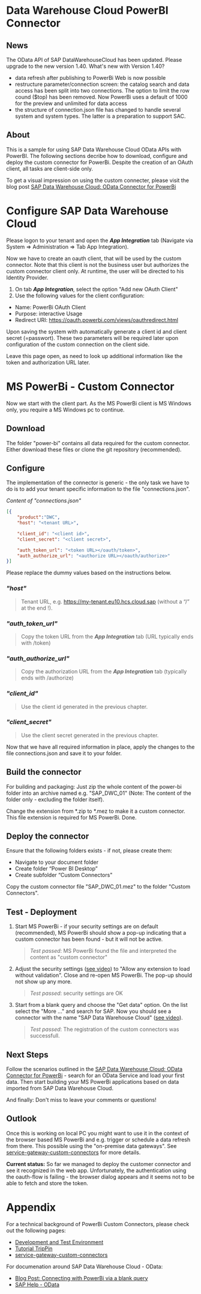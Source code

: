# Data Warehouse Cloud PowerBI Connector
<!---
SPDX-License-Identifier: Apache-2.0
SPDX-FileCopyrightText: 2022 SAP SE or an SAP affiliate company and sap-data-warehouse-cloud contributors
--->
## News
The OData API of SAP DataWarehouseCloud has been updated. Please upgrade to the new version 1.40.
What's new with Version 1.40?
 - data refresh after publishing to PowerBi Web is now possible
 - restructure parameter/connection screen: the catalog search and data access has been split into two connections.
   The option to limit the row cound ($top) has been removed. Now PowerBi uses a default of 1000 for the preview and unlimited for data access 
- the structure of connection.json file has changed to handle several system and system types. The latter is a preparation to support SAC.

## About
This is a sample for using SAP Data Warehouse Cloud OData APIs with PowerBI. The following sections decribe how to download, configure and deploy the custom connector for PowerBi. Despite the creation of an OAuth client, all tasks are client-side only.

To get a visual impression on using the custom connecter, please visit the blog post [SAP Data Warehouse Cloud: OData Connector for PowerBi](https://blogs.sap.com/2022/10/14/sap-data-warehouse-cloud-odata-connector-for-powerbi/)

# Configure SAP Data Warehouse Cloud
Please logon to your tenant and open the _**App Integration**_ tab (Navigate via System => Administration => Tab App Integration).

Now we have to create an oauth client, that will be used by the custom connector. Note that this client is not the business user but authorizes the custom connector client only. At runtime, the user will be directed to his Identity Provider.

1. On tab _**App Integration**_, select the option "Add new OAuth Client"
2. Use the following values for the client configuration:
- Name: PowerBi OAuth Client
- Purpose: interactive Usage
- Redirect URI: https://oauth.powerbi.com/views/oauthredirect.html

Upon saving the system with automatically generate a client id and client secret (=passwort). These two parameters will be required later upon configuration of the custom connection on the client side.

Leave this page open, as need to look up additional information like the token and authorization URL later.
# MS PowerBi - Custom Connector
Now we start with the client part. As the MS PowerBi client is MS Windows only, you require a MS Windows pc to continue.
## Download
The folder "power-bi" contains all data required for the custom connector. Either download these files or clone the git repository (recommended).
## Configure
The implementation of the connector is generic - the only task we have to do is to add your tenant specific information to the file "connections.json".

_*Content of "connections.json"*_
```json
[{
    "product":"DWC",
    "host": "<tenant URL>",

    "client_id": "<client id>",
    "client_secret": "<client secret>",

    "auth_token_url": "<token URL></oauth/token>",
    "auth_authorize_url": "<authorize URL></oauth/authorize>"
}]
```
Please replace the dummy values based on the instructions below.

### _"host"_
> Tenant URL, e.g. https://my-tenant.eu10.hcs.cloud.sap (without a “/” at the end !). 
### _"auth_token_url"_
> Copy the token URL from the _**App Integration**_ tab (URL typically ends with /token)
### _"auth_authorize_url"_
> Copy the authorization URL from the _**App Integration**_ tab (typically ends with /authorize)
### _"client_id"_
> Use the client id generated in the previous chapter.
### _"client_secret"_ 
> Use the client secret generated in the previous chapter.

Now that we have all required information in place, apply the changes to the file connections.json and save it to your folder.

## Build the connector
For building and packaging: Just zip the whole content of the power-bi folder into an archive named e.g. "SAP_DWC_01" (Note: The content of the folder only - excluding the folder itself). 

Change the extension from *.zip to *.mez to make it a custom connector. This file extension is required for MS PowerBi. Done.

## Deploy the connector
Ensure that the following folders exists - if not, please create them:

 - Navigate to your document folder
 - Create folder “Power BI Desktop”
 - Create subfolder “Custom Connectors"

 Copy the custom connector file "SAP_DWC_01.mez" to the folder "Custom Connectors".

## Test - Deployment
1. Start MS PowerBi - if your security settings are on default (recommended), MS PowerBi should show a pop-up indicating that a custom connector has been found - but it will not be active.

   > _Test passed_: MS PowerBi found the file and interpreted the content as "custom connector"

2. Adjust the security settings ([see video](https://sapvideoa35699dc5.hana.ondemand.com/?entry_id=1_75xzgxg4)) to "Allow any extension to load without validation". Close and re-open MS PowerBi. The pop-up should not show up any more. 

    >_Test passed_: security settings are OK

3. Start from a blank query and choose the "Get data" option. On the list select the "More ..." and search for SAP. Now you should see a connector with the name "SAP Data Warehouse Cloud" ([see video](https://sapvideoa35699dc5.hana.ondemand.com/?entry_id=1_ucqxh3pa)).

    >_Test passed_: The registration of the custom connectors was successfull.

## Next Steps
Follow the scenarios outlined in the [SAP Data Warehouse Cloud: OData Connector for PowerBi](https://blogs.sap.com/2022/10/14/sap-data-warehouse-cloud-odata-connector-for-powerbi/) - search for an OData Service and load your first data. Then start building your MS PowerBi applications based on data imported from SAP Data Warehouse Cloud. 

And finally: Don't miss to leave your comments or questions!

## Outlook
Once this is working on local PC you might want to use it in the context of the browser based MS PowerBi and e.g. trigger or schedule a data refresh from there. This possible using the "on-premise data gateways". See [service-gateway-custom-connectors](https://learn.microsoft.com/en-us/power-bi/connect-data/service-gateway-custom-connectors) for more details.

**Current status:** So far we managed to deploy the customer connector and see it recognized in the web app. Unfortunately, the authentication using the oauth-flow is failing - the browser dialog appears and it seems not to be able to fetch and store the token.

# Appendix
For a technical background of PowerBi Custom Connectors, please check out the following pages:
 - [Development and Test Environment](https://learn.microsoft.com/en-us/power-query/installingsdk)
 - [Tutorial TripPin](https://learn.microsoft.com/en-us/power-query/samplesdirectory#trippin)
 - [service-gateway-custom-connectors](https://learn.microsoft.com/en-us/power-bi/connect-data/service-gateway-custom-connectors)

 For documenation around SAP Data Warehouse Cloud - OData:
  - [Blog Post: Connecting with PowerBi via a blank query](https://blogs.sap.com/2022/09/23/connecting-sap-data-warehouse-cloud-odata-api-with-powerbi-via-a-blank-query-2/)
  - [SAP Help - OData](https://help.sap.com/docs/SAP_DATA_WAREHOUSE_CLOUD/c8a54ee704e94e15926551293243fd1d/7a453609c8694b029493e7d87e0de60a.html)